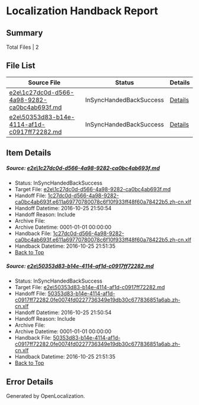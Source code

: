 # <a name='report-top'></a> Localization Handback Report

## Summary
 Total Files | 2

## File List
 Source File | Status | Details 
 ----------- | ------ | ------- 
 [e2e\1c27dc0d-d566-4a98-9282-ca0bc4ab693f.md](https://github.com/OpenLocalizationTestOrg/ol-test0/blob/7de06f0bab33f7e051508e19b8e1362f5b4ccc40/e2e/1c27dc0d-d566-4a98-9282-ca0bc4ab693f.md) | InSyncHandedBackSuccess | [Details](#7ff7f8009620344ad02028011f0528baf47efb3b1)
 [e2e\50353d83-b14e-4114-af1d-c0917ff72282.md](https://github.com/OpenLocalizationTestOrg/ol-test0/blob/7de06f0bab33f7e051508e19b8e1362f5b4ccc40/e2e/50353d83-b14e-4114-af1d-c0917ff72282.md) | InSyncHandedBackSuccess | [Details](#34cc9403772f78bd67f73be501385363b87f48233)

## Item Details
##### <a name='7ff7f8009620344ad02028011f0528baf47efb3b1'></a> Source: [e2e\1c27dc0d-d566-4a98-9282-ca0bc4ab693f.md](https://github.com/OpenLocalizationTestOrg/ol-test0/blob/7de06f0bab33f7e051508e19b8e1362f5b4ccc40/e2e/1c27dc0d-d566-4a98-9282-ca0bc4ab693f.md)
* Status: InSyncHandedBackSuccess
* Target File: [e2e\1c27dc0d-d566-4a98-9282-ca0bc4ab693f.md](https://github.com/OpenLocalizationTestOrg/ol-test0-zhcn/blob/27fcdc74df574ea89796fabc691ee400aa6c7d8d/e2e/1c27dc0d-d566-4a98-9282-ca0bc4ab693f.md)
* Handoff File: [1c27dc0d-d566-4a98-9282-ca0bc4ab693f.e611a69770780078c6f10f933ff48f60a78422b5.zh-cn.xlf](https://github.com/OpenLocalizationTestOrg/ol-test0-handoff/blob/8f88629e87874c1227490a01982d19c6a3c8c8a3/ol-handoff/OpenLocalizationTestOrg/ol-test0-zhcn/shujia/ht/1c27dc0d-d566-4a98-9282-ca0bc4ab693f.e611a69770780078c6f10f933ff48f60a78422b5.zh-cn.xlf)
* Handoff Datetime: 2016-10-25 21:50:54
* Handoff Reason: Include
* Archive File: 
* Archive Datetime: 0001-01-01 00:00:00
* Handback File: [1c27dc0d-d566-4a98-9282-ca0bc4ab693f.e611a69770780078c6f10f933ff48f60a78422b5.zh-cn.xlf](https://github.com/OpenLocalizationTestOrg/ol-test0-handback/blob/8a2c0c20f9deb8fc545fd31a0fd1ff4db910b691/ol-handback/OpenLocalizationTestOrg/ol-test0-zhcn/shujia/ht/1c27dc0d-d566-4a98-9282-ca0bc4ab693f.e611a69770780078c6f10f933ff48f60a78422b5.zh-cn.xlf)
* Handback Datetime: 2016-10-25 21:51:35
* [Back to Top](#report-top)

##### <a name='34cc9403772f78bd67f73be501385363b87f48233'></a> Source: [e2e\50353d83-b14e-4114-af1d-c0917ff72282.md](https://github.com/OpenLocalizationTestOrg/ol-test0/blob/7de06f0bab33f7e051508e19b8e1362f5b4ccc40/e2e/50353d83-b14e-4114-af1d-c0917ff72282.md)
* Status: InSyncHandedBackSuccess
* Target File: [e2e\50353d83-b14e-4114-af1d-c0917ff72282.md](https://github.com/OpenLocalizationTestOrg/ol-test0-zhcn/blob/27fcdc74df574ea89796fabc691ee400aa6c7d8d/e2e/50353d83-b14e-4114-af1d-c0917ff72282.md)
* Handoff File: [50353d83-b14e-4114-af1d-c0917ff72282.0fe0074fd0227736349e19db30c677836851a6ab.zh-cn.xlf](https://github.com/OpenLocalizationTestOrg/ol-test0-handoff/blob/8f88629e87874c1227490a01982d19c6a3c8c8a3/ol-handoff/OpenLocalizationTestOrg/ol-test0-zhcn/shujia/ht/50353d83-b14e-4114-af1d-c0917ff72282.0fe0074fd0227736349e19db30c677836851a6ab.zh-cn.xlf)
* Handoff Datetime: 2016-10-25 21:50:54
* Handoff Reason: Include
* Archive File: 
* Archive Datetime: 0001-01-01 00:00:00
* Handback File: [50353d83-b14e-4114-af1d-c0917ff72282.0fe0074fd0227736349e19db30c677836851a6ab.zh-cn.xlf](https://github.com/OpenLocalizationTestOrg/ol-test0-handback/blob/8a2c0c20f9deb8fc545fd31a0fd1ff4db910b691/ol-handback/OpenLocalizationTestOrg/ol-test0-zhcn/shujia/ht/50353d83-b14e-4114-af1d-c0917ff72282.0fe0074fd0227736349e19db30c677836851a6ab.zh-cn.xlf)
* Handback Datetime: 2016-10-25 21:51:35
* [Back to Top](#report-top)


## Error Details

Generated by OpenLocalization.
